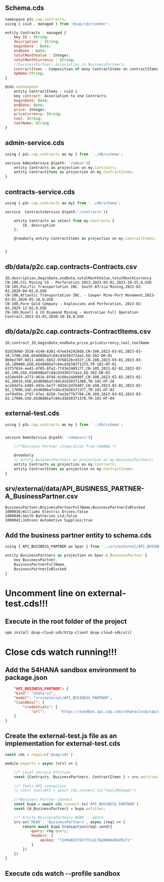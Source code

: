 ## Schema.cds
```js
namespace p2c.cap.contracts;
using { cuid , managed } from '@sap/cds/common';

entity Contracts : managed {
	key ID : String;
	description : String;
	beginDate : Date;
	endDate : Date;
	totalMonthValue : Integer;
	totalMonthCurrency : String;
	//businessPartner: Association to BusinessPartners;
	contractItems : Composition of many ContractItems on contractItems.contract = $self;
	bpName:String;
}

@cds.autoexpose
	entity ContractItems : cuid {
	key contract: Association to one Contracts;
	beginDate: Date;
	endDate: Date;
	price: Integer;
	priceCurrency: String;
	tool: String;
	toolName: String
}
```


## admin-service.cds
```js
using { p2c.cap.contracts as my } from '../db/schema';

service AdminService @(path: '/admin'){
	entity Contracts as projection on my.Contracts;
	entity ContractItems as projection on my.ContractItems;
}
```

## contracts-service.cds

```js
using { p2c.cap.contracts as my} from '../db/schema';

service  ContractsService @(path:'/contracts'){

    entity Contracts as select from my.Contracts {
        ID, description
    };

    @readonly entity ContractItems as projection on my.ContractItems;


}
```

## db/data/p2c.cap.contracts-Contracts.csv

```csv
ID,description,beginDate,endDate,totalMonthValue,totalMonthCurrency
CN-100,CCL Mining CO - Perforation 2023,2023-03-01,2023-10-25,0,USD
CN-105,Pacific Transportation INC. South Africa Mining,2022-02-02,2028-04-02,0,USD
CN-106,Atlantic Transportation INC. - Cooper Mine-Port Movement,2023-02-02,2026-05-18,0,USD
CN-108,Pure Gold Company - Explosives and Perforation, 2023-02-02,2025-12-02,0,USD
CN-109,Rusell & CO Diamond Mining - Australian Full Operation Contract,2023-03-03,2030-10-18,0,USD

```

## db/data/p2c.cap.contracts-ContractItems.csv

```csv
ID,contract_ID,beginDate,endDate,price,priceCurrency,tool,toolName

02d29d9d-3538-4140-8381-67ee542928db,CN-100,2023-03-01,2023-03-30,5700,USD,65d608bafc04cd3d303714a1,EQ-302-DR-01
0b9e270f-0d11-4dd1-bb52-976812bcd32f,CN-100,2023-03-01,2023-03-10,180000,USD,65d608bafc04cd3d30371375,TR-101-HT-01
63f57654-ee43-4f05-8fa2-7fd3e240517f,CN-105,2022-02-02,2022-02-02,190,USD,65d608bafc04cd3d303714a3,EQ-302-DR-03
a324e459-a773-4616-8f48-dc60a3ab890f,CN-106,2023-02-02,2023-02-02,26019,USD,65d608bafc04cd3d30371388,TR-101-HT-20
ac184d7a-b485-493e-be77-9d34c2d76407,CN-108,2023-02-02,2023-02-02,17000,USD,65d608bafc04cd3d30371377,TR-101-HT-03
cef9a93e-2f97-47ec-8256-7ae3ef7b7704,CN-109,2023-03-03,2023-03-03,17000,USD,65d608bafc04cd3d30371378,TR-101-HT-04

```

## external-test.cds

```js
using { p2c.cap.contracts as my } from '../db/schema';


service DemoService @(path: '/demosrv'){

    //**Business Partner integration from S4HANA */

    @readonly
    // entity BusinessPartners as projection on my.BusinessPartners;
    entity Contracts as projection on my.Contracts;
    entity ContractItems as projection on my.ContractItems;
}
```


## srv/external/data/API_BUSINESS_PARTNER-A_BusinessPartner.csv

```csv
BusinessPartner;BusinessPartnerFullName;BusinessPartnerIsBlocked
1000038;Williams Electric Drives;false
1000040;Smith Batteries Ltd;false
1000042;Johnson Automotive Supplies;true

```

## Add the business partner entity to schema.cds

```js
using { API_BUSINESS_PARTNER as bpar } from '../srv/external/API_BUSINESS_PARTNER.csn';

entity BusinessPartners as projection on bpar.A_BusinessPartner {
    key BusinessPartner,
    BusinessPartnerFullName,
    BusinessPartnerIsBlocked 
}
```

# Uncomment line on external-test.cds!!!


## Execute in the root folder of the project
```shell
npm install @sap-cloud-sdk/http-client @sap-cloud-sdk/util
```

# Close cds watch running!!!


## Add the S4HANA sandbox environment to package.json
```json
	"API_BUSINESS_PARTNER": {
	"kind": "odata-v2",
	"model": "srv/external/API_BUSINESS_PARTNER",
	"[sandbox]": {
		"credentials": {
			"url":		 "https://sandbox.api.sap.com/s4hanacloud/sap/opu/odata/sap/API_BUSINESS_PARTNER"
	}
}
```

##  Create the external-test.js file as an implementation for external-test.cds

```js
const cds = require('@sap/cds')

module.exports = async (srv) => {

	//* Local Service Entities
	const {Contracts, BusinessPartners, ContractItems } = srv.entities;
	
	//* Tools API connection
	// const toolsAPI = await cds.connect.to("toolsManager")
	
	//*Business Partner Connect
	const bupa = await cds.connect.to('API_BUSINESS_PARTNER')
	const {A_BusinessPartner} = bupa.entities;

	//* Entity BusinessPartners READ -- oData
	srv.on('READ', 'BusinessPartners', async (req) => {
		return await bupa.transaction(req).send({
			query: req.query,
			headers: {
				apikey: "lSnMaBSXTGh7YX1aLfAyN08AdDkVRsfz"
			}
		})
	})
}

```

## Execute cds watch --profile sandbox
